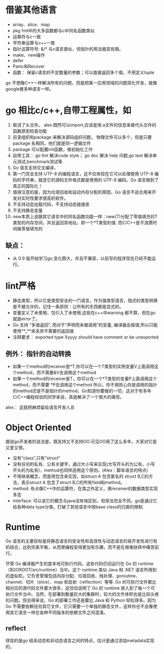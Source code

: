 # 借鉴其他语言
* array、slice、map
* pkg fmt中的大多函数都与c中同名函数类似
* 运算符与c一致
* 字符串运算与c++一致
* 指针运算符号: &/* 与c语言类似，但指针的用法极其有限。
* make、new操作
* defer
* Panic和Recover
* 函数： 保留c语言的不定数量的参数；可以直接返回多个值，不用定义tuple


go 不想像C++一样解决所有的问题，而是把某一应用领域的问题简化开发，就像google推多种语言一样。

# go 相比c/c++,自带工程属性，如
1. 取消了头文件。 alex:既然可以import,应该是用.a文件的信息来替代头文件的函数原型检查功能
2. 目录组织和package 来解决源码组织问题， 物理文件可以多个，但是只要package 名相同，他们就是同一逻辑文件
3. package 可以配置init函数，做初始化工作
4. 自带工具： go fmt 解决code style；  go doc 解决 help 问题;go test 解决单元测试,benchmark测试等
5. Go 语言支持交叉编译，
6. 第一门完全支持 UTF-8 的编程语言，这不仅体现在它可以处理使用 UTF-8 编码的字符串，就连它的源码文件格式都是使用的 UTF-8 编码。Go 语言做到了真正的国际化！
7. 值得注意的是，因为垃圾回收和自动内存分配的原因，Go 语言不适合用来开发对实时性要求很高的软件。
8. 不支持动态加载代码，不支持动态链接库
10. 不支持静态变量
11. new本质上说跟其它语言中的同名函数功能一样：new(T)分配了零值填充的T类型的内存空间，并且返回其地址，即一个*T类型的值. 而C/C++是不浪费时间做零值填充的


## 缺点：
* 从 0.9 版开始学习go,变化颇大，并且不兼容，以前写的程序现在已经不能运行。

# lint严格
* 静态类型，所以它是类型安全的一门语言。作为强类型语言，隐式的类型转换是不被允许的，记住一条原则：让所有的东西都是显式的。
* 变量定义了未使用，包引入了未使用,这些在c++中warning 都不算，但在go 就是error了。
* Go 支持 “多值返回”, 而对于“声明而未被调用”的变量, 编译器会报错,所以只能使用**_**来丢弃不需要的返回值
* 注释要求： exported type Xyyyy should have comment or be unexported

## 例外： 指针的自动转换
* 如果一个method的receiver是*T,你可以在一个T类型的实例变量V上面调用这个method，而不需要&V去调用这个method
* 如果一个method的receiver是T，你可以在一个*T类型的变量P上面调用这个method，而不需要 *P去调用这个method
所以，你不用担心你是调用的指针的method还是不是指针的method，Go知道你要做的一切，这对于有多年C/C++编程经验的同学来说，真是解决了一个很大的痛苦。

alex： 这就把麻烦留给语言开发人员



# Object Oriented
据说go开发者的说法是，既支持又不支持OO.可见OO用了这么多年，大家对它是又爱又恨。
* 没有“class”,只有“struct” 
* 没有任何的私有、公有关键字，通过大小写来实现(大写开头的为公有，小写开头的为私有)，method也同样适用这个原则。(Alex：脚本语言的特点)
* 不用继承概念，而是用包含来实现，如struct A 包含匿名的 struct B,C的方法，表示struct A 包含了struct B,C的所有field和method。
* method: 有点像C++中的运算符，在类之外定义，用receiver的数据类型实现多态
* interface: 可以说它的概念与java没有啥区别，但用法完全不同，go是通过它给各种data type分类。打破了其他语言中按base class的归类的限制.
  

# Runtime
Go 语言的主要目标是将静态语言的安全性和高效性与动态语言的易开发性进行有机结合，达到完美平衡，从而使编程变得更加有乐趣，而不是在艰难抉择中痛苦前行。

尽管 Go 编译器产生的是本地可执行代码，这些代码仍旧运行在 Go 的 runtime（$GOROOT/src/runtime）当中。这个 runtime 类似 Java 和 .NET 语言所用到的虚拟机，它负责管理包括内存分配、垃圾回收、栈处理、goroutine、channel、切片（slice）、map 和反射（reflection）等等.
Go 的可执行文件都比相对应的源代码文件要大很多，这恰恰说明了 Go 的 runtime 嵌入到了每一个可执行文件当中。当然，在部署到数量巨大的集群时，较大的文件体积也是比较头疼的问题。但总得来说，Go 的部署工作还是要比 Java 和 Python 轻松得多。因为 Go 不需要依赖任何其它文件，它只需要一个单独的静态文件，这样你也不会像使用其它语言一样在各种不同版本的依赖文件之间混淆。
## reflect
体现的是go 结余动态和非动态语言之间的特点，估计是通过添加metadata实现的。

